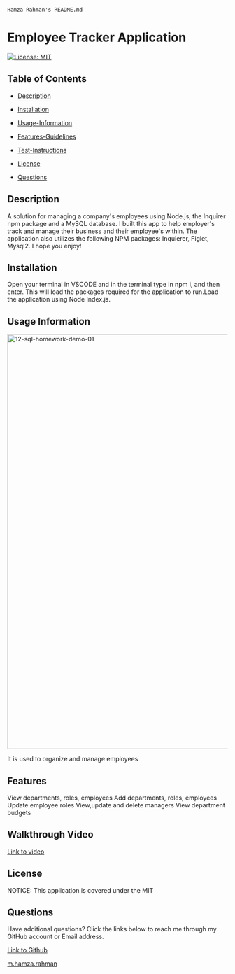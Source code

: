                                                                                Hamza Rahman's README.md

 # Employee Tracker Application

[![License: MIT](https://img.shields.io/badge/License-MIT-yellow.svg)](https://opensource.org/licenses/MIT)

## Table of Contents

 * [Description](#description)

 * [Installation](#installation)

 * [Usage-Information](#usage-information)

 * [Features-Guidelines](#Features-guidelines)

 * [Test-Instructions](#test-instructions)

 * [License](#license)

 * [Questions](#questions)

## Description

A solution for managing a company's employees using Node.js, the Inquirer npm package and a MySQL database. I built this app to help employer's track and manage their business and their employee's within. The application also utilizes the following NPM packages: Inquierer, Figlet, Mysql2.
I hope you enjoy!

## Installation

Open your terminal in VSCODE and in the terminal type in npm i, and then enter. This will load the packages required for the application to run.Load the application using Node Index.js.

## Usage Information
<img width="948" alt="12-sql-homework-demo-01" src="https://github.com/HamzaR19/HWEmployeeTracker/assets/132932060/cb0797a7-9dcb-4416-98f1-740dc82961dd">

It is used to organize and manage employees

## Features

View departments, roles, employees
Add departments, roles, employees
Update employee roles
View,update and delete managers
View department budgets


## Walkthrough Video

[Link to video](https://www.youtube.com/watch?v=t9WFOnPwON8)

## License

NOTICE: This application is covered under the MIT

## Questions

Have additional questions? Click the links below to reach me through my GitHub account or Email address.

[Link to Github](https://github.com/hamzar19)

<a href="mailto:m.hamza.rahman">m.hamza.rahman</a>

